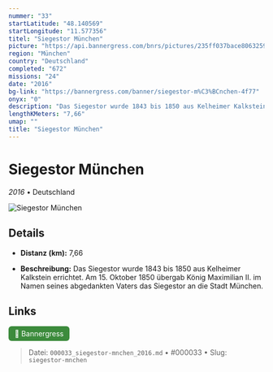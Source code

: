 ```yaml
---
nummer: "33"
startLatitude: "48.140569"
startLongitude: "11.577356"
titel: "Siegestor München"
picture: "https://api.bannergress.com/bnrs/pictures/235ff037bace8063259176a2f8e669d9"
region: "München"
country: "Deutschland"
completed: "672"
missions: "24"
date: "2016"
bg-link: "https://bannergress.com/banner/siegestor-m%C3%BCnchen-4f77"
onyx: "0"
description: "Das Siegestor wurde 1843 bis 1850 aus Kelheimer Kalkstein errichtet. Am 15. Oktober 1850 übergab König Maximilian II. im Namen seines abgedankten Vaters das Siegestor an die Stadt München."
lengthKMeters: "7,66"
umap: ""
title: "Siegestor München"
---
```

# Siegestor München

*2016* • Deutschland

![Siegestor München](https://api.bannergress.com/bnrs/pictures/235ff037bace8063259176a2f8e669d9)

## Details
- **Distanz (km):** 7,66



- **Beschreibung:** Das Siegestor wurde 1843 bis 1850 aus Kelheimer Kalkstein errichtet. Am 15. Oktober 1850 übergab König Maximilian II. im Namen seines abgedankten Vaters das Siegestor an die Stadt München.


## Links
<div style="margin-top: 0.5em;">
<a href="https://bannergress.com/banner/siegestor-m%C3%BCnchen-4f77" target="_blank" style="display:inline-block;margin-right:8px;padding:6px 12px;background-color:#3c8b3c;color:white;text-decoration:none;border-radius:6px;">🔗 Bannergress</a>

</div>


> Datei: `000033_siegestor-mnchen_2016.md` • #000033 • Slug: `siegestor-mnchen`
